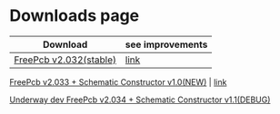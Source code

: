 # Downloads page

Download                                                                         | see improvements
---------------------------------------------------------------------------------|-------------------------------------------------------------------------------
[FreePcb v2.032(stable)](https://github.com/Duxah/FreePCB-2/archive/2-032.zip)   | [link](https://github.com/Duxah/FreePCB-2/tree/2-032])

[FreePcb v2.033 + Schematic Constructor v1.0(NEW)](https://github.com/Duxah/FreePCB-2/archive/2-033.zip) | [link](https://github.com/Duxah/FreePCB-2/tree/2-033])

[Underway dev FreePcb v2.034 + Schematic Constructor v1.1(DEBUG)](https://github.com/Duxah/FreePCB-2/archive/master.zip) 

